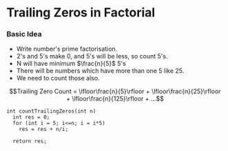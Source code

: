 # Trailing Zeros in Factorial

### Basic Idea

- Write number's prime factorisation.
- 2's and 5's make 0, and 5's will be less, so count 5's.
- N will have minimum $\frac{n}{5}$ 5's
- There will be numbers which have more than one 5 like 25.
- We need to count those also.

$$Trailing Zero Count = \lfloor\frac{n}{5}\rfloor + \lfloor\frac{n}{25}\rfloor + \lfloor\frac{n}{125}\rfloor + ...$$

```
int countTrailingZeros(int n)
  int res = 0;
  for (int i = 5; i<=n; i = i*5)
    res = res + n/i;

  return res;
```
